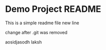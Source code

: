 # Demo Project README

This is a simple readme file
new line

change after .git was removed

aosidjasodh laksh
